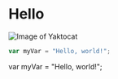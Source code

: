 # Hello
![Image of Yaktocat](https://octodex.github.com/images/yaktocat.png)
``` javascript
var myVar = "Hello, world!";
```
var myVar = "Hello, world!";

